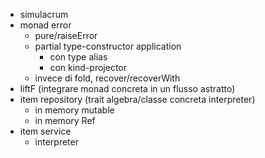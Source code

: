 - simulacrum
- monad error
    - pure/raiseError
    - partial type-constructor application
        - con type alias
        - con kind-projector
    - invece di fold, recover/recoverWith
- liftF (integrare monad concreta in un flusso astratto)
- item repository (trait algebra/classe concreta interpreter)
    - in memory mutable
    - in memory Ref
- item service
    - interpreter
 
